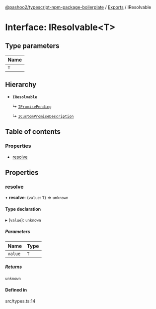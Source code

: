 [@pashoo2/typescript-npm-package-boilerplate](../README.md) / [Exports](../modules.md) / IResolvable

# Interface: IResolvable<T\>

## Type parameters

| Name |
| :------ |
| `T` |

## Hierarchy

- **`IResolvable`**

  ↳ [`IPromisePending`](ipromisepending.md)

  ↳ [`ICustomPromiseDescription`](icustompromisedescription.md)

## Table of contents

### Properties

- [resolve](iresolvable.md#resolve)

## Properties

### resolve

• **resolve**: (`value`: `T`) => `unknown`

#### Type declaration

▸ (`value`): `unknown`

##### Parameters

| Name | Type |
| :------ | :------ |
| `value` | `T` |

##### Returns

`unknown`

#### Defined in

src/types.ts:14
